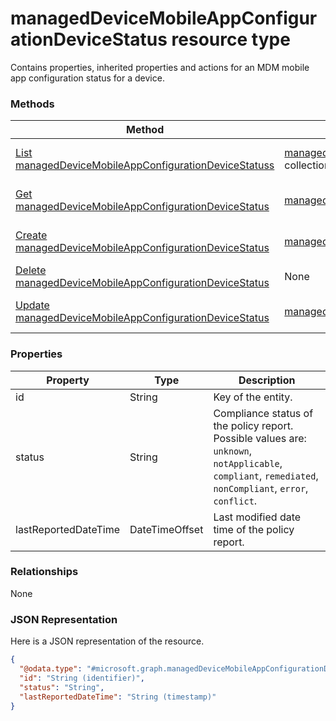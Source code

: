 ﻿# managedDeviceMobileAppConfigurationDeviceStatus resource type

Contains properties, inherited properties and actions for an MDM mobile app configuration status for a device.
### Methods
|Method|Return Type|Description|
|---|---|---|
|[List managedDeviceMobileAppConfigurationDeviceStatuss](../api/intune_apps_managedDeviceMobileAppConfigurationDeviceStatus_list.md)|[managedDeviceMobileAppConfigurationDeviceStatus](../resources/intune_apps_managedDeviceMobileAppConfigurationDeviceStatus.md) collection|List properties and relationships of the [managedDeviceMobileAppConfigurationDeviceStatus](../resources/intune_apps_managedDeviceMobileAppConfigurationDeviceStatus.md) objects.|
|[Get managedDeviceMobileAppConfigurationDeviceStatus](../api/intune_apps_managedDeviceMobileAppConfigurationDeviceStatus_get.md)|[managedDeviceMobileAppConfigurationDeviceStatus](../resources/intune_apps_managedDeviceMobileAppConfigurationDeviceStatus.md)|Read properties and relationships of the [managedDeviceMobileAppConfigurationDeviceStatus](../resources/intune_apps_managedDeviceMobileAppConfigurationDeviceStatus.md) object.|
|[Create managedDeviceMobileAppConfigurationDeviceStatus](../api/intune_apps_managedDeviceMobileAppConfigurationDeviceStatus_create.md)|[managedDeviceMobileAppConfigurationDeviceStatus](../resources/intune_apps_managedDeviceMobileAppConfigurationDeviceStatus.md)|Create a new [managedDeviceMobileAppConfigurationDeviceStatus](../resources/intune_apps_managedDeviceMobileAppConfigurationDeviceStatus.md) object.|
|[Delete managedDeviceMobileAppConfigurationDeviceStatus](../api/intune_apps_managedDeviceMobileAppConfigurationDeviceStatus_delete.md)|None|Deletes a [managedDeviceMobileAppConfigurationDeviceStatus](../resources/intune_apps_managedDeviceMobileAppConfigurationDeviceStatus.md).|
|[Update managedDeviceMobileAppConfigurationDeviceStatus](../api/intune_apps_managedDeviceMobileAppConfigurationDeviceStatus_update.md)|[managedDeviceMobileAppConfigurationDeviceStatus](../resources/intune_apps_managedDeviceMobileAppConfigurationDeviceStatus.md)|Update the properties of a [managedDeviceMobileAppConfigurationDeviceStatus](../resources/intune_apps_managedDeviceMobileAppConfigurationDeviceStatus.md) object.|

### Properties
|Property|Type|Description|
|---|---|---|
|id|String|Key of the entity.|
|status|String|Compliance status of the policy report. Possible values are: `unknown`, `notApplicable`, `compliant`, `remediated`, `nonCompliant`, `error`, `conflict`.|
|lastReportedDateTime|DateTimeOffset|Last modified date time of the policy report.|

### Relationships
None
### JSON Representation
Here is a JSON representation of the resource.
<!-- {
  "blockType": "resource",
  "keyProperty": "id",
  "@odata.type": "microsoft.graph.managedDeviceMobileAppConfigurationDeviceStatus"
}
-->
```json
{
  "@odata.type": "#microsoft.graph.managedDeviceMobileAppConfigurationDeviceStatus",
  "id": "String (identifier)",
  "status": "String",
  "lastReportedDateTime": "String (timestamp)"
}
```


